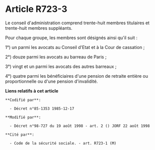 # Article R723-3

Le conseil d'administration comprend trente-huit membres titulaires et trente-huit membres suppléants.

Pour chaque groupe, les membres sont désignés ainsi qu'il suit :

1°) un parmi les avocats au Conseil d'Etat et à la Cour de cassation ; 

2°) douze parmi les avocats au barreau de Paris ; 

3°) vingt et un parmi les avocats des autres barreaux ; 

4°) quatre parmi les bénéficiaires d'une pension de retraite entière ou proportionnelle ou d'une pension d'invalidité.

**Liens relatifs à cet article**

	**Codifié par**:

	  - Décret n°85-1353 1985-12-17

	**Modifié par**:

	  - Décret n°98-727 du 19 août 1998 - art. 2 () JORF 22 août 1998

	**Cité par**:

	  - Code de la sécurité sociale. - art. R723-1 (M)
